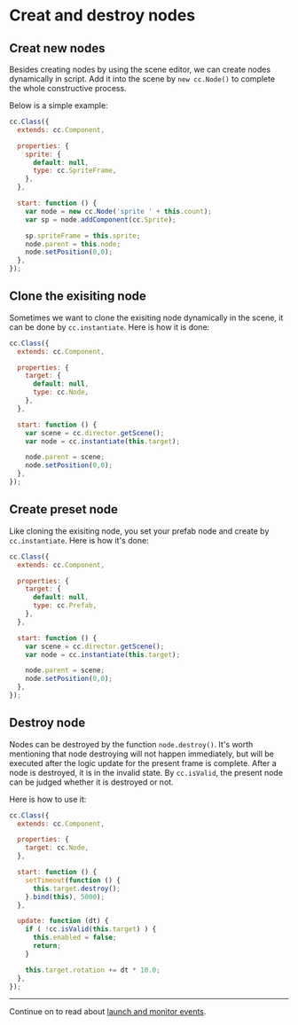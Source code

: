 # Creat and destroy nodes

## Creat new nodes

Besides creating nodes by using the scene editor, we can create nodes dynamically in script. Add it into the scene by `new cc.Node()`
to complete the whole constructive process.

Below is a simple example:

```javascript
cc.Class({
  extends: cc.Component,

  properties: {
    sprite: {
      default: null,
      type: cc.SpriteFrame,
    },
  },

  start: function () {
    var node = new cc.Node('sprite ' + this.count);
    var sp = node.addComponent(cc.Sprite);

    sp.spriteFrame = this.sprite;
    node.parent = this.node;
    node.setPosition(0,0);
  },
});
```

## Clone the exisiting node

Sometimes we want to clone the exisiting node dynamically in the scene, it can be done by `cc.instantiate`. Here is how it is done:

```javascript
cc.Class({
  extends: cc.Component,

  properties: {
    target: {
      default: null,
      type: cc.Node,
    },
  },

  start: function () {
    var scene = cc.director.getScene();
    var node = cc.instantiate(this.target);

    node.parent = scene;
    node.setPosition(0,0);
  },
});
```

## Create preset node

Like cloning the exisiting node, you set your prefab node and create by `cc.instantiate`. Here is how it's done:

```javascript
cc.Class({
  extends: cc.Component,

  properties: {
    target: {
      default: null,
      type: cc.Prefab,
    },
  },

  start: function () {
    var scene = cc.director.getScene();
    var node = cc.instantiate(this.target);

    node.parent = scene;
    node.setPosition(0,0);
  },
});
```

## Destroy node

Nodes can be destroyed by the function `node.destroy()`. It's worth mentioning that node destroying will not happen immediately, but
will be executed after the logic update for the present frame is complete. After a node is destroyed, it is in the invalid state. By `cc.isValid`,
the present node can be judged whether it is destroyed or not.

Here is how to use it:

```javascript
cc.Class({
  extends: cc.Component,

  properties: {
    target: cc.Node,
  },

  start: function () {
    setTimeout(function () {
      this.target.destroy();
    }.bind(this), 5000);
  },

  update: function (dt) {
    if ( !cc.isValid(this.target) ) {
      this.enabled = false;
      return;
    }

    this.target.rotation += dt * 10.0;
  },
});
```


---

Continue on to read about [launch and monitor events](events.md).
